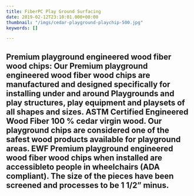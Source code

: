 ```yaml
---
title: FiberPC Play Ground Surfacing
date: 2019-02-12T23:10:01.000+00:00
thumbnail: "/imgs/cedar-playground-playchip-500.jpg"
keywords: []

---
```

## Premium playground engineered wood fiber wood chips: Our Premium playground engineered wood fiber wood chips are manufactured and designed specifically for installing under and around Playgrounds and play structures, play equipment and playsets of all shapes and sizes. ASTM Certified Engineered Wood Fiber 100 % cedar virgin wood. Our playground chips are considered one of the safest wood products available for playground areas. EWF Premium playground engineered wood fiber wood chips when installed are accessibleto people in wheelchairs (ADA compliant). The size of the pieces have been screened and processes to be 1 1/2” minus.